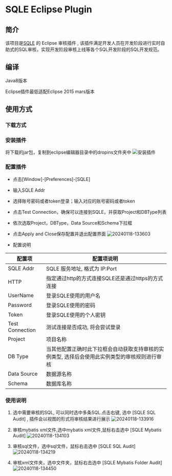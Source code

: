 # SQLE Eclipse Plugin

## 简介

该项目是[SQLE](https://github.com/actiontech/sqle) 的 Eclipse 审核插件 , 该插件满足开发人员在开发阶段进行实时自助式的SQL审核，实现开发阶段审核上线等各个SQL开发阶段的SQL开发规范。

## 编译
Java8版本

Eclipse插件最低适配Eclipse 2015 mars版本

## 使用方式

### 下载方式

### 安装插件
将下载的jar包，复制到eclipse编辑器目录中的dropins文件夹中
![安装插件](https://github.com/actiontech/sqle-ee/assets/53266479/c6f1144f-88ad-49a0-961a-309b73d53d3c)
### 配置插件
  - 点击[Window]-[Preferences]-[SQLE]
  - 输入SQLE Addr
  - 选择账号密码或者token登录；输入对应的账号密码或者token
  - 点击Test Connection，确保可以连接到SQLE，并获取Project和DBType列表
  - 依次选取Project，DBType，Data Source和Schema下拉框
  - 点击Apply and Close保存配置并退出配置界面
      ![20240118-133603](https://github.com/actiontech/sqle-eclipse-plugin/assets/53266479/4d113257-0b28-4bc8-81d5-1d955ca95009)

  - 配置说明

| 配置项             | 配置项说明                                            |
|-----------------|--------------------------------------------------|
| SQLE Addr       | SQLE 服务地址, 格式为 IP:Port                           |
| HTTP       | 指定通过http的方式连接SQLE还是通过https的方式连接                           |
| UserName        | 登录SQLE使用的用户名                                     |
| Password        | 登录SQLE使用的密码                                      |
| Token           | 登录SQLE使用的个人密钥                               |
| Test Connection | 测试连接是否成功, 将会尝试登录                                 |
| Project         | 项目名称                                             |
| DB Type         | 当其他配置正确时此下拉框会自动获取支持审核的实例类型, 选择后会使用此实例类型的审核规则进行审核 |
| Data Source     | 数据源名称                                            |
| Schema          | 数据库名称                                            |

### 使用说明
1. 选中需要审核的SQL, 可以同时选中多条SQL.点击右键, 选中 [SQLE SQL Audit] ,  插件会以视图的形式将审核结果进行展示
![20240118-133916](https://github.com/actiontech/sqle-eclipse-plugin/assets/53266479/ca3dd9ae-501e-48e0-867f-5467e4ff61b1)

2. 审核mybatis xml文件,选中mybatis xml文件,鼠标右击选中 [SQLE Mybatis Audit]
![20240118-134103](https://github.com/actiontech/sqle-eclipse-plugin/assets/53266479/6b8cd9a4-4676-415c-9000-0a8407c17efd)

3. 审核sql文件，选中sql文件，鼠标右击选中 [SQLE SQL Audit]
![20240118-134219](https://github.com/actiontech/sqle-eclipse-plugin/assets/53266479/65ea91da-537c-4d01-a912-9d82fb64952c)

4. 审核xml文件夹，选中文件夹，鼠标右击选中 [SQLE Mybatis Folder Audit]
![20240118-134450](https://github.com/actiontech/sqle-eclipse-plugin/assets/53266479/c1ab3c24-8d71-4266-9654-8ef12ae989fe)


